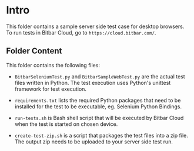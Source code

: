 Intro
=====

This folder contains a sample server side test case for desktop browsers. 
To run tests in Bitbar Cloud, go to `https://cloud.bitbar.com/`.

Folder Content
--------------

This folder contains the following files:

* `BitbarSeleniumTest.py` and `BitbarSampleWebTest.py` are the actual test files 
  written in Python. The test execution uses Python's unittest framework for 
  test execution.

* `requirements.txt` lists the required Python packages that need to be installed 
  for the test to be executable, eg. Selenium Python Bindings.

* `run-tests.sh` is Bash shell script that will be executed by Bitbar Cloud when the test
  is started on chosen device.

* `create-test-zip.sh` is a script that packages the test files into a zip file. 
  The output zip needs to be uploaded to your server side test run.
  
